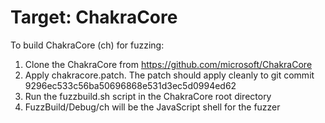 # Target: ChakraCore

To build ChakraCore (ch) for fuzzing:

1. Clone the ChakraCore from https://github.com/microsoft/ChakraCore
2. Apply chakracore.patch. The patch should apply cleanly to git commit 9296ec533c56ba50696868e531d3ec5d0994ed62
3. Run the fuzzbuild.sh script in the ChakraCore root directory
4. FuzzBuild/Debug/ch will be the JavaScript shell for the fuzzer
